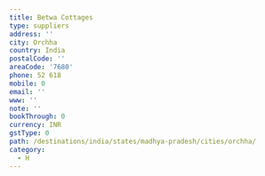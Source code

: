 ```yaml
---
title: Betwa Cottages
type: suppliers
address: ''
city: Orchha
country: India
postalCode: ''
areaCode: '7680'
phone: 52 618
mobile: 0
email: ''
www: ''
note: ''
bookThrough: 0
currency: INR
gstType: 0
path: /destinations/india/states/madhya-pradesh/cities/orchha/
category:
  - H
---
```



